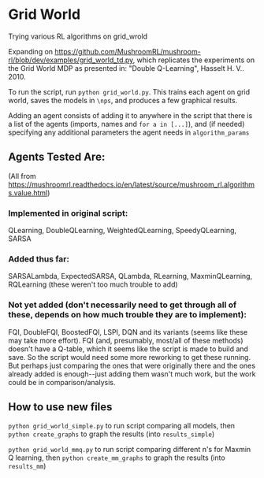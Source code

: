 # Grid World
Trying various RL algorithms on grid_wrold

Expanding on https://github.com/MushroomRL/mushroom-rl/blob/dev/examples/grid_world_td.py, which replicates the experiments on the Grid World MDP as presented in: "Double Q-Learning", Hasselt H. V.. 2010.

To run the script, run ```python grid_world.py```. This trains each agent on grid world, saves the models in ```\nps```, and produces a few graphical results.  

Adding an agent consists of adding it to anywhere in the script that there is a list of the agents (imports, names and ```for a in [...]```), and (if needed) specifying any additional parameters the agent needs in ```algorithm_params```

## Agents Tested Are: 
(All from https://mushroomrl.readthedocs.io/en/latest/source/mushroom_rl.algorithms.value.html)
### Implemented in original script:
QLearning, DoubleQLearning, WeightedQLearning, SpeedyQLearning, SARSA
### Added thus far:
SARSALambda, ExpectedSARSA, QLambda, RLearning, MaxminQLearning, RQLearning (these weren't too much trouble to add)
### Not yet added (don't necessarily need to get through all of these, depends on how much trouble they are to implement):
FQI, DoubleFQI, BoostedFQI, LSPI, DQN and its variants (seems like these may take more effort).
FQI (and, presumably, most/all of these methods) doesn't have a Q-table, which it seems like the script is made to build and save. So the script would need some more reworking to get these running. But perhaps just comparing the ones that were originally there and the ones already added is enough--just adding them wasn't much work, but the work could be in comparison/analysis.

## How to use new files

```python grid_world_simple.py``` to run script comparing all models, then ```python create_graphs``` to graph the results (into ```results_simple```)

```python grid_world_mmq.py``` to run script comparing different n's for Maxmin Q learning, then ```python create_mm_graphs``` to graph the results (into ```results_mm```)

